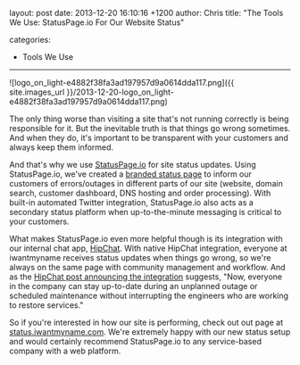layout: post
date: 2013-12-20 16:10:16 +1200
author: Chris
title: "The Tools We Use: StatusPage.io For Our Website Status"

categories:
  - Tools We Use

----

![logo_on_light-e4882f38fa3ad197957d9a0614dda117.png]({{ site.images_url }}/2013-12-20-logo_on_light-e4882f38fa3ad197957d9a0614dda117.png)

<!-- excerpt -->

The only thing worse than visiting a site that's not running correctly is being responsible for it. But the inevitable truth is that things go wrong sometimes. And when they do, it's important to be transparent with your customers and always keep them informed. 

And that's why we use [StatusPage.io](https://www.statuspage.io) for site status updates. Using StatusPage.io, we've created a [branded status page](http://status.iwantmyname.com) to inform our customers of errors/outages in different parts of our site (website, domain search, customer dashboard, DNS hosting and order processing). With built-in automated Twitter integration, StatusPage.io also acts as a secondary status platform when up-to-the-minute messaging is critical to your customers. 

<!-- /excerpt -->

What makes StatusPage.io even more helpful though is its integration with our internal chat app, [HipChat](https://www.hipchat.com). With native HipChat integration, everyone at iwantmyname receives status updates when things go wrong, so we're always on the same page with community management and workflow. And as the [HipChat post announcing the integration](http://blog.hipchat.com/2013/12/04/integrate-statuspage-io-with-hipchat/) suggests, "Now, everyone in the company can stay up-to-date during an unplanned outage or scheduled maintenance without interrupting the engineers who are working to restore services."

So if you're interested in how our site is performing, check out out page at [status.iwantmyname.com](http://status.iwantmyname.com). We're extremely happy with our new status setup and would certainly recommend StatusPage.io to any service-based company with a web platform.
